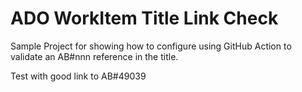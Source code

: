 # ADO WorkItem Title Link Check

Sample Project for showing how to configure using GitHub Action to validate an AB#nnn reference in the title.

Test with good link to AB#49039